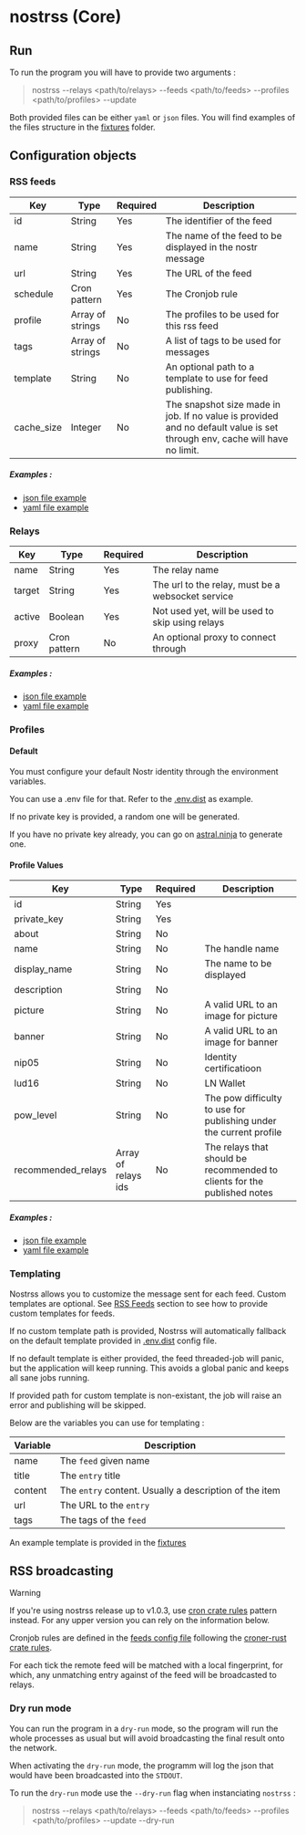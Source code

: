 # nostrss (Core)

## Run 

To run the program you will have to provide two arguments : 

> nostrss --relays <path/to/relays> --feeds <path/to/feeds> --profiles <path/to/profiles> --update <boolean>

Both provided files can be either `yaml` or `json` files. 
You will find examples of the files structure in the [fixtures](./src/fixtures/) folder.

## Configuration objects
### RSS feeds

| Key       | Type          | Required | Description
|-----------|---------------|----------|------------------------------------------------------------|
| id        | String        | Yes      | The identifier of the feed                                 |
| name      | String        | Yes      | The name of the feed to be displayed in the nostr message  |
| url       | String        | Yes      | The URL of the feed                                        |
| schedule  | Cron pattern  | Yes      | The Cronjob rule                                           |
| profile   | Array of strings | No       | The profiles to be used for this rss feed                   |
| tags   | Array of strings        | No       | A list of tags to be used for messages                   |
| template | String | No | An optional path to a template to use for feed publishing. |
| cache_size | Integer | No | The snapshot size made in job. If no value is provided and no default value is set through env, cache will have no limit. |

##### Examples : 
- [json file example](./src/fixtures/rss.json)       
- [yaml file example](./src/fixtures/rss.yaml)
### Relays

| Key       | Type          | Required | Description
|-----------|---------------|----------|------------------------------------------------------------|
| name      | String        | Yes      | The relay name                                             |
| target    | String        | Yes      | The url to the relay, must be a websocket service          |
| active    | Boolean        | Yes      | Not used yet, will be used to skip using relays            |
| proxy     | Cron pattern  | No       | An optional proxy to connect through                       |

##### Examples : 
- [json file example](./src/fixtures/relays.json)       
- [yaml file example](./src/fixtures/relays.yaml)

### Profiles
#### Default

You must configure your default Nostr identity through the environment variables. 

You can use a .env file for that. Refer to  the [.env.dist](./.env.dist) as example.

If no private key is provided, a random one will be generated. 

If you have no private key already, you can go on [astral.ninja](https://astral.ninja/) to generate one. 

#### Profile Values

| Key           | Type          | Required | Description                                                |
|---------------|---------------|----------|------------------------------------------------------------|
| id            | String        | Yes      |                                             |
| private_key   | String        | Yes      |           |
| about         | String        | No       | 
| name          | String        | No       | The handle name                                            |
| display_name  | String        | No       | The name to be displayed                                   |
| description   | String        | No       |                                                            |
| picture       | String        | No       | A valid URL to an image for picture                        |
| banner        | String        | No       | A valid URL to an image for banner                         |
| nip05 | String| No | Identity certificatioon
| lud16         | String        |No       | LN Wallet |
| pow_level         | String        |No       | The pow difficulty to use for publishing under the current profile |
| recommended_relays         | Array of relays ids        |No       | The relays that should be recommended to clients for the published notes |

##### Examples : 
- [json file example](./src/fixtures/profiles.json)       
- [yaml file example](./src/fixtures/profiles.yaml)

### Templating

Nostrss allows you to customize the message sent for each feed. Custom templates are optional. 
See [RSS Feeds](#rss-feeds) section to see how to provide custom templates for feeds. 

If no custom template path is provided, Nostrss will automatically fallback on the default template provided in [.env.dist](./.env.dist) config file.

If no default template is either provided, the feed threaded-job will panic, but the application will keep running.
This avoids a global panic and keeps all sane jobs running.

If provided path for custom template is non-existant, the job will raise an error and publishing will be skipped.

Below are the variables you can use for templating : 

| Variable     | Description                       |
| ------------ |---------------------------------- |
| name         | The `feed` given name             |
| title        | The `entry` title                 |
| content      | The `entry` content. Usually a description of the item |
| url          | The URL to the `entry`            |
| tags         | The tags of the `feed`            |

An example template is provided in the [fixtures](./src/fixtures/default.template)

## RSS broadcasting 

> [!WARNING]
> If you're using nostrss release up to v1.0.3, use [cron crate rules](https://crates.io/crates/cron) pattern instead. For any upper version you can rely on the information below. 

Cronjob rules are defined in the [feeds config file](./nostrss-core/src/fixtures/rss.json) following the [croner-rust crate rules](https://docs.rs/croner/latest/croner/#pattern).

For each tick the remote feed will be matched with a local fingerprint, for which, any unmatching entry against of the feed will be broadcasted to relays. 

### Dry run mode

You can run the program in a `dry-run` mode, so the program will run the whole processes as usual but will avoid broadcasting the final result onto the network. 

When activating the `dry-run` mode, the programm will log the json that would have been broadcasted into the `STDOUT`. 

To run the `dry-run` mode use the `--dry-run` flag when instanciating `nostrss` : 

> nostrss --relays <path/to/relays> --feeds <path/to/feeds> --profiles <path/to/profiles> --update <boolean> --dry-run